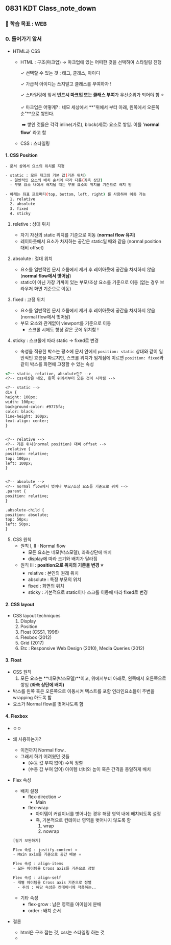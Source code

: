 ## 0831 KDT Class_note_down

### 🎯 학습 목표 : WEB

### 0. 들어가기 앞서

- HTML과 CSS

  - HTML : 구조(마크업) → 마크업에 있는 어떠한 것을 선택하여 스타일링 진행

    ✓ 선택할 수 있는 것 : 태그, 클래스, 아이디

    ✓ 가급적 아이디는 쓰지말고 클래스를 부여하자 !

    ✓ 스타일링에 앞서 **반드시 마크업 또는 클래스 부여**가 우선순위가 되어야 함  ⭐️

    ✓ 마크업은 어떻게? : 네모 세상에서 **"위에서 부터 아래, 왼쪽에서 오른쪽 순"**으로 쌓인다.

    ​	➡️ 쌓인 것들은 각각 inline(가로), block(세로) 요소로 쌓임. 이를 '**normal flow**' 라고 함

  - CSS : 스타일링



#### 1. CSS Position

```bash
- 문서 상에서 요소의 위치를 지정

- static : 모든 태그의 기본 값(기준 위치)
  - 일반적인 요소의 배치 순서에 따라 다름(좌측 상단)
  - 부모 요소 내에서 배치될 때는 부모 요소의 위치를 기준으로 배치 됨
  
- 아래는 좌표 프로퍼티(top, bottom, left, right) 를 사용하여 이동 가능
  1. relative
  2. absolute
  3. fixed
  4. sticky
```

1. reletive : 상대 위치
   - 자기 자신의 static 위치를 기준으로 이동 (**normal flow 유지**)
   - 레이아웃에서 요소가 차지하는 공간은 static일 때와 같음 (normal position 대비 offset)

2. absolute : 절대 위치
   - 요소를 일반적인 문서 흐름에서 제거 후 레이아웃에 공간을 차지하지 않음 (**normal flow에서 벗어남**)
   - static이 아닌 가장 가까이 있는 부모/조상 요소를 기준으로 이동 (없는 경우 브라우저 화면 기준으로 이동)
3. fixed : 고정 위치
   - 요소를 일반적인 문서 흐름에서 제거 후 레이아웃에 공간을 차지하지 않음 (normal flow에서 벗어남)
   - 부모 요소와 관계없이 viewport를 기준으로 이동
     - 스크롤 시에도 항상 같은 곳에 위치함 !
4. sticky : 스크롤에 따라 static → fixed로 변경
   - 속성을 적용한 박스는 평소에 문서 안에서 `position: static` 상태와 같이 일반적인 흐름을 따르지만, 스크롤 위치가 임계점에 이르면 `position: fixed`와 같이 박스를 화면에 고정할 수 있는 속성 

```html
<?-- static, relative, absolute란? -->
<?-- css세상은 네모, 왼쪽 위에서부터 모든 것이 시작됨 -->

<?-- static -->
div {
height: 100px;
width: 100px;
background-color: #9775fa;
color: black;
line-height: 100px;
text-align: center;
}


<?-- relative -->
<?-- 기존 위치(normal position) 대비 offset -->
.relative {
position: relative;
top: 100px;
left: 100px;
}


<?-- absolute -->
<?-- normal flow에서 벗어나 부모/조상 요소를 기준으로 위치 -->
.parent {
position: relative;
}

.absolute-child {
position: absolute;
top: 50px;
left: 50px;
}
```



5. CSS 원칙
   - 원칙 I, II : Normal flow
     - 모든 요소는 네모(박스모델), 좌측상단에 배치
     - display에 따라 크기와 배치가 달라짐
   - 원칙 III : **position으로 위치의 기준을 변경 ⭐️**
     - relative : 본인의 원래 위치 
     - absolute : 특정 부모의 위치
     - fixed : 화면의 위치
     - sticky : 기본적으로 static이나 스크롤 이동에 따라 fixed로 변경



#### 2. CSS layout

- CSS layout techniques
  1. Display
  2. Position
  3. Float (CSS1, 1996)
  4. Flexbox (2012)
  5. Grid (2017)
  6. Etc : Responsive Web Design (2010), Media Queries (2012)



#### 3. Float

- CSS 원칙
  1. 모든 요소는 **네모(박스모델)**이고, 위에서부터 아래로, 왼쪽에서 오른쪽으로 쌓임 **(좌측 상단에 배치)**
- 박스를 왼쪽 혹은 오른쪽으로 이동시켜 텍스트를 포함 인라인요소들이 주변을 wrapping 하도록 함
- 요소가 Normal flow를 벗어나도록 함



#### 4. Flexbox

- ㅇㅇ

- 왜 사용하는가?

  - 이전까지 Normal flow..
  - 그래서 하기 어려웠던 것들
    - (수동 값 부여 없이) 수직 정렬
    - (수동 값 부여 없이)  아이템 너비와 높이 혹은 간격을 동일하게 배치

- Flex 속성

  - 배치 설정
    - flex-direction ✓
      - Main
    - flex-wrap
      - 아이템이 커넽이너를 벗어나는 경우 해당 영역 내에 배치되도록 설정
      - 즉, 기본적으로 컨테이너 영역을 벗어나지 않도록 함
        1. wrap
        2. nowrap

  ```bash
  [필기 보완하기]
  
  Flex 속성 : justify-content ⭐️
  - Main axis를 기준으로 공간 배분 ⭐️
  
  Flex 속성 : align-items
  - 모든 아이템을 Cross axis를 기준으로 정렬
  
  Flex 속성 : align-self
  - 개별 아이템을 Cross axis 기준으로 정렬
  	- 주의 : 해당 속성은 컨테이너에 적용하는..
  ```

  - 기타 속성
    - flex-grow : 남은 영역을 아이템에 분배
    - order : 배치 순서



- 결론
  - html은 구조 잡는 것, css는 스타일링 하는 것
  - 

